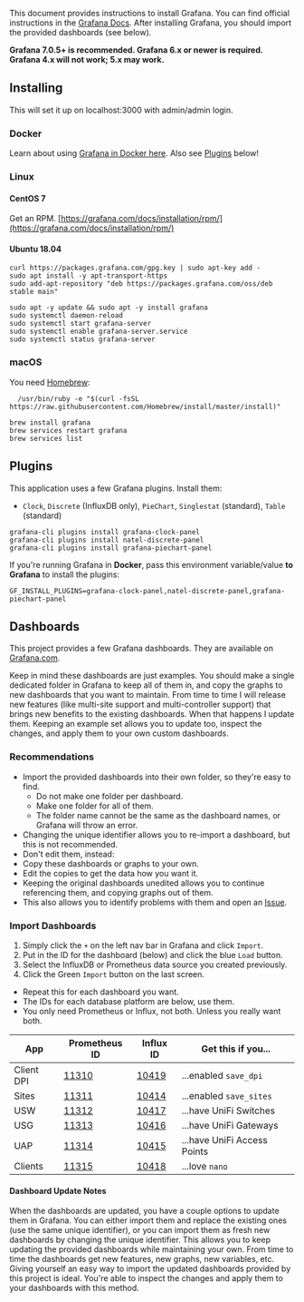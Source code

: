 This document provides instructions to install Grafana.
You can find official instructions in the [Grafana Docs](https://grafana.com/docs/installation/).
After installing Grafana, you should import the provided dashboards (see below).

**Grafana 7.0.5+ is recommended. Grafana 6.x or newer is required. Grafana 4.x will not work; 5.x may work.**

## Installing

This will set it up on localhost:3000 with admin/admin login.

### Docker

Learn about using [Grafana in Docker here](https://grafana.com/docs/grafana/latest/installation/docker/).
Also see [Plugins](#Plugins) below!

### Linux

#### CentOS 7

Get an RPM. [https://grafana.com/docs/installation/rpm/](https://grafana.com/docs/installation/rpm/)

#### Ubuntu 18.04

```shell
curl https://packages.grafana.com/gpg.key | sudo apt-key add -
sudo apt install -y apt-transport-https
sudo add-apt-repository "deb https://packages.grafana.com/oss/deb stable main"

sudo apt -y update && sudo apt -y install grafana
sudo systemctl daemon-reload
sudo systemctl start grafana-server
sudo systemctl enable grafana-server.service
sudo systemctl status grafana-server
```

### macOS

You need [Homebrew](https://brew.sh/):

```shell
  /usr/bin/ruby -e "$(curl -fsSL https://raw.githubusercontent.com/Homebrew/install/master/install)"
```

```shell
brew install grafana
brew services restart grafana
brew services list
```

## Plugins

This application uses a few Grafana plugins. Install them:

-   `Clock`, `Discrete` (InfluxDB only), `PieChart`, `Singlestat` (standard), `Table` (standard)

```shell
grafana-cli plugins install grafana-clock-panel
grafana-cli plugins install natel-discrete-panel
grafana-cli plugins install grafana-piechart-panel
```

If you're running Grafana in **Docker**, pass this environment
variable/value **to Grafana** to install the plugins:

```shell
GF_INSTALL_PLUGINS=grafana-clock-panel,natel-discrete-panel,grafana-piechart-panel
```

## Dashboards

This project provides a few Grafana dashboards. They are available on
[Grafana.com](https://grafana.com/dashboards?search=unifi-poller).

Keep in mind these dashboards are just examples. You should make a single dedicated folder
in Grafana to keep all of them in, and copy the graphs to new dashboards that you want to maintain.
From time to time I will release new features (like multi-site support and multi-controller support)
that brings new benefits to the existing dashboards. When that happens I update them.
Keeping an example set allows you to update too, inspect the changes, and apply them
to your own custom dashboards.

### Recommendations

-   Import the provided dashboards into their own folder, so they're easy to find.
    -   Do not make one folder per dashboard.
    -   Make one folder for all of them.
    -   The folder name cannot be the same as the dashboard names, or Grafana will throw an error.
-   Changing the unique identifier allows you to re-import a dashboard, but this is not recommended.
-   Don't edit them, instead:
-   Copy these dashboards or graphs to your own.
-   Edit the copies to get the data how you want it.
-   Keeping the original dashboards unedited allows you to continue referencing them,
    and copying graphs out of them.
-   This also allows you to identify problems with them and open an
    [Issue](https://github.com/unifi-poller/unifi-poller/issues).

### Import Dashboards

1.  Simply click the `+` on the left nav bar in Grafana and click `Import`.
1.  Put in the ID for the dashboard (below) and click the blue `Load` button.
1.  Select the InfluxDB or Prometheus data source you created previously.
1.  Click the Green `Import` button on the last screen.
-   Repeat this for each dashboard you want.
-   The IDs for each database platform are below, use them.
-   You only need Prometheus or Influx, not both. Unless you really want both.

|App|Prometheus ID|Influx ID|Get this if you...|
|---|---|---|---|
|Client DPI|[11310](https://grafana.com/grafana/dashboards/11310)|[10419](https://grafana.com/grafana/dashboards/10419)|...enabled `save_dpi`|
|Sites|[11311](https://grafana.com/grafana/dashboards/11311)|[10414](https://grafana.com/grafana/dashboards/10414)|...enabled `save_sites`|
|USW|[11312](https://grafana.com/grafana/dashboards/11312)|[10417](https://grafana.com/grafana/dashboards/10417)|...have UniFi Switches|
|USG|[11313](https://grafana.com/grafana/dashboards/11313)|[10416](https://grafana.com/grafana/dashboards/10416)|...have UniFi Gateways|
|UAP|[11314](https://grafana.com/grafana/dashboards/11314)|[10415](https://grafana.com/grafana/dashboards/10415)|...have UniFi Access Points|
|Clients|[11315](https://grafana.com/grafana/dashboards/11315)|[10418](https://grafana.com/grafana/dashboards/10418)|...love `nano`|

#### Dashboard Update Notes

When the dashboards are updated, you have a couple options to update them in Grafana.
You can either import them and replace the existing ones (use the same unique identifier),
or you can import them as fresh new dashboards by changing the unique identifier.
This allows you to keep updating the provided dashboards while maintaining your own.
From time to time the dashboards get new features, new graphs, new variables, etc.
Giving yourself an easy way to import the updated dashboards provided by this project is ideal.
You're able to inspect the changes and apply them to your dashboards with this method.
